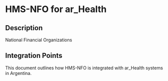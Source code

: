 # HMS-NFO for ar_Health

## Description

National Financial Organizations

## Integration Points

This document outlines how HMS-NFO is integrated with ar_Health systems in Argentina.
